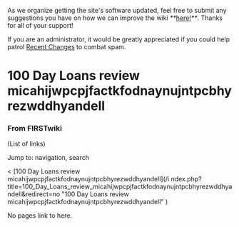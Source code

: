 As we organize getting the site's software updated, feel free to submit any
suggestions you have on how we can improve the wiki
_**_[here!](/index.php/User:Hallry/Suggestions "User:Hallry/Suggestions"
)_**_. Thanks for all of your support!

If you are an administrator, it would be greatly appreciated if you could help
patrol [Recent Changes](/index.php/Special:Recentchanges
"Special:Recentchanges" ) to combat spam.

# 100 Day Loans review micahijwpcpjfactkfodnaynujntpcbhyrezwddhyandell

### From FIRSTwiki

(List of links)

Jump to: navigation, search

&lt; [100 Day Loans review micahijwpcpjfactkfodnaynujntpcbhyrezwddhyandell](/i
ndex.php?title=100_Day_Loans_review_micahijwpcpjfactkfodnaynujntpcbhyrezwddhya
ndell&redirect=no "100 Day Loans review
micahijwpcpjfactkfodnaynujntpcbhyrezwddhyandell" )  

No pages link to here.

